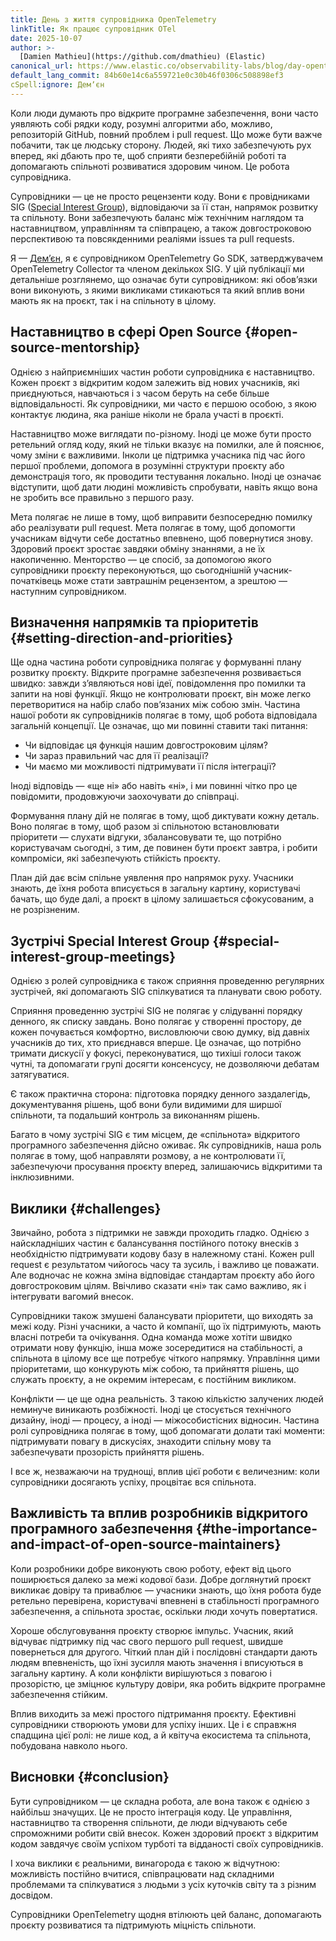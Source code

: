 ```yaml
---
title: День з життя супровідника OpenTelemetry
linkTitle: Як працює супровідник OTel
date: 2025-10-07
author: >-
  [Damien Mathieu](https://github.com/dmathieu) (Elastic)
canonical_url: https://www.elastic.co/observability-labs/blog/day-opentelemetry-maintainer
default_lang_commit: 84b60e14c6a559721e0c30b46f0306c508898ef3
cSpell:ignore: Демʼєн
---
```


Коли люди думають про відкрите програмне забезпечення, вони часто уявляють собі рядки коду, розумні алгоритми або, можливо, репозиторій GitHub, повний проблем і pull request. Що може бути важче побачити, так це людську сторону. Людей, які тихо забезпечують рух вперед, які дбають про те, щоб сприяти безперебійній роботі та допомагають спільноті розвиватися здоровим чином. Це робота супровідника.

Супровідники — це не просто рецензенти коду. Вони є провідниками SIG ([Special Interest Group](https://github.com/open-telemetry/community#special-interest-groups)), відповідаючи за її стан, напрямок розвитку та спільноту. Вони забезпечують баланс між технічним наглядом та наставництвом, управлінням та співпрацею, а також довгостроковою перспективою та повсякденними реаліями issues та pull requests.

Я — [Демʼєн](https://github.com/dmathieu), я є супровідником OpenTelemetry Go SDK, затверджувачем OpenTelemetry Collector та членом декількох SIG. У цій публікації ми детальніше розглянемо, що означає бути супровідником: які обовʼязки вони виконують, з якими викликами стикаються та який вплив вони мають як на проєкт, так і на спільноту в цілому.

## Наставництво в сфері Open Source {#open-source-mentorship}

Однією з найприємніших частин роботи супровідника є наставництво. Кожен проєкт з відкритим кодом залежить від нових учасників, які приєднуються, навчаються і з часом беруть на себе більше відповідальності. Як супровідники, ми часто є першою особою, з якою контактує людина, яка раніше ніколи не брала участі в проєкті.

Наставництво може виглядати по-різному. Іноді це може бути просто ретельний огляд коду, який не тільки вказує на помилки, але й пояснює, чому зміни є важливими. Інколи це підтримка учасника під час його першої проблеми, допомога в розумінні структури проєкту або демонстрація того, як проводити тестування локально. Іноді це означає відступити, щоб дати людині можливість спробувати, навіть якщо вона не зробить все правильно з першого разу.

Мета полягає не лише в тому, щоб виправити безпосередню помилку або реалізувати pull request. Мета полягає в тому, щоб допомогти учасникам відчути себе достатньо впевнено, щоб повернутися знову. Здоровий проєкт зростає завдяки обміну знаннями, а не їх накопиченню. Менторство — це спосіб, за допомогою якого супровідники проєкту переконуються, що сьогоднішній учасник-початківець може стати завтрашнім рецензентом, а зрештою — наступним супровідником.

## Визначення напрямків та пріоритетів {#setting-direction-and-priorities}

Ще одна частина роботи супровідника полягає у формуванні плану розвитку проєкту. Відкрите програмне забезпечення розвивається швидко: завжди зʼявляються нові ідеї, повідомлення про помилки та запити на нові функції. Якщо не контролювати проєкт, він може легко перетворитися на набір слабо повʼязаних між собою змін. Частина нашої роботи як супровідників полягає в тому, щоб робота відповідала загальній концепції. Це означає, що ми повинні ставити такі питання:

- Чи відповідає ця функція нашим довгостроковим цілям?
- Чи зараз правильний час для її реалізації?
- Чи маємо ми можливості підтримувати її після інтеграції?

Іноді відповідь — «ще ні» або навіть «ні», і ми повинні чітко про це повідомити, продовжуючи заохочувати до співпраці.

Формування плану дій не полягає в тому, щоб диктувати кожну деталь. Воно полягає в тому, щоб разом зі спільнотою встановлювати пріоритети — слухати відгуки, збалансовувати те, що потрібно користувачам сьогодні, з тим, де повинен бути проєкт завтра, і робити компроміси, які забезпечують стійкість проєкту.

План дій дає всім спільне уявлення про напрямок руху. Учасники знають, де їхня робота вписується в загальну картину, користувачі бачать, що буде далі, а проєкт в цілому залишається сфокусованим, а не розрізненим.

## Зустрічі Special Interest Group {#special-interest-group-meetings}

Однією з ролей супровідника є також сприяння проведенню регулярних зустрічей, які допомагають SIG спілкуватися та планувати свою роботу.

Сприяння проведенню зустрічі SIG не полягає у слідуванні порядку денного, як списку завдань. Воно полягає у створенні простору, де кожен почувається комфортно, висловлюючи свою думку, від давніх учасників до тих, хто приєднався вперше. Це означає, що потрібно тримати дискусії у фокусі, переконуватися, що тихіші голоси також чутні, та допомагати групі досягти консенсусу, не дозволяючи дебатам затягуватися.

Є також практична сторона: підготовка порядку денного заздалегідь, документування рішень, щоб вони були видимими для ширшої спільноти, та подальший контроль за виконанням рішень.

Багато в чому зустрічі SIG є тим місцем, де «спільнота» відкритого програмного забезпечення дійсно оживає. Як супровідників, наша роль полягає в тому, щоб направляти розмову, а не контролювати її, забезпечуючи просування проєкту вперед, залишаючись відкритими та інклюзивними.

## Виклики {#challenges}

Звичайно, робота з підтримки не завжди проходить гладко. Однією з найскладніших частин є балансування постійного потоку внесків з необхідністю підтримувати кодову базу в належному стані. Кожен pull request є результатом чийогось часу та зусиль, і важливо це поважати. Але водночас не кожна зміна відповідає стандартам проєкту або його довгостроковим цілям. Ввічливо сказати «ні» так само важливо, як і інтегрувати вагомий внесок.

Супровідники також змушені балансувати пріоритети, що виходять за межі коду. Різні учасники, а часто й компанії, що їх підтримують, мають власні потреби та очікування. Одна команда може хотіти швидко отримати нову функцію, інша може зосередитися на стабільності, а спільнота в цілому все ще потребує чіткого напрямку. Управління цими пріоритетами, що конкурують між собою, та прийняття рішень, що служать проєкту, а не окремим інтересам, є постійним викликом.

Конфлікти — це ще одна реальність. З такою кількістю залучених людей неминуче виникають розбіжності. Іноді це стосується технічного дизайну, іноді — процесу, а іноді — міжособистісних відносин. Частина ролі супровідника полягає в тому, щоб допомагати долати такі моменти: підтримувати повагу в дискусіях, знаходити спільну мову та забезпечувати прозорість прийняття рішень.

І все ж, незважаючи на труднощі, вплив цієї роботи є величезним: коли супровідники досягають успіху, процвітає вся спільнота.

## Важливість та вплив розробників відкритого програмного забезпечення {#the-importance-and-impact-of-open-source-maintainers}

Коли розробники добре виконують свою роботу, ефект від цього поширюється далеко за межі кодової бази. Добре доглянутий проєкт викликає довіру та приваблює — учасники знають, що їхня робота буде ретельно перевірена, користувачі впевнені в стабільності програмного забезпечення, а спільнота зростає, оскільки люди хочуть повертатися.

Хороше обслуговування проєкту створює імпульс. Учасник, який відчуває підтримку під час свого першого pull request, швидше повернеться для другого. Чіткий план дій і послідовні стандарти дають людям впевненість, що їхні зусилля мають значення і вписуються в загальну картину. А коли конфлікти вирішуються з повагою і прозорістю, це зміцнює культуру довіри, яка робить відкрите програмне забезпечення стійким.

Вплив виходить за межі простого підтримання проєкту. Ефективні супровідники створюють умови для успіху інших. Це і є справжня спадщина цієї ролі: не лише код, а й квітуча екосистема та спільнота, побудована навколо нього.

## Висновки {#conclusion}

Бути супровідником — це складна робота, але вона також є однією з найбільш значущих. Це не просто інтеграція коду. Це управління, наставництво та створення спільноти, де люди відчувають себе спроможними робити свій внесок. Кожен здоровий проєкт з відкритим кодом завдячує своїм успіхом турботі та відданості своїх супровідників.

І хоча виклики є реальними, винагорода є такою ж відчутною: можливість постійно вчитися, співпрацювати над складними проблемами та спілкуватися з людьми з усіх куточків світу та з різним досвідом.

Супровідники OpenTelemetry щодня втілюють цей баланс, допомагають проєкту розвиватися та підтримують міцність спільноти.
